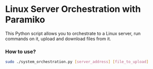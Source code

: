 # Linux Server Orchestration with Paramiko
This Python script allows you to orchestrate to a Linux server, run commands on it, upload and download files from it.
### How to use?
```bash
sudo ./system_orchestration.py [server_address] [file_to_upload]
```
